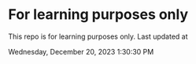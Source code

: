 # For learning purposes only
This repo is for learning purposes only.
Last updated at

Wednesday, December 20, 2023 1:30:30 PM

